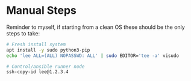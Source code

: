 # Manual Steps

Reminder to myself, if starting from a clean OS these should be the only steps to take:

```sh
# Fresh install system
apt install -y sudo python3-pip
echo 'lee ALL=(ALL) NOPASSWD: ALL' | sudo EDITOR='tee -a' visudo
```

```sh
# Control/ansible runner node
ssh-copy-id lee@1.2.3.4
```

